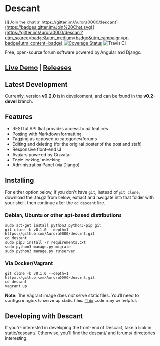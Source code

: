 # Descant

[![Join the chat at https://gitter.im/Aurora0000/descant](https://badges.gitter.im/Join%20Chat.svg)](https://gitter.im/Aurora0000/descant?utm_source=badge&utm_medium=badge&utm_campaign=pr-badge&utm_content=badge)
[![Coverage Status](https://coveralls.io/repos/Aurora0000/descant/badge.svg)](https://coveralls.io/r/Aurora0000/descant) ![Travis CI](https://travis-ci.org/Aurora0000/descant.svg)


Free, open-source forum software powered by Angular and Django.

## [Live Demo](http://django-descant.rhcloud.com/static/descant/#/) | [Releases](https://github.com/Aurora0000/descant/releases)

## Latest Development
Currently, version **v0.2.0** is in development, and can be found in the **v0.2-devel** branch.

## Features
- RESTful API that provides access to *all* features
- Posting with Markdown formatting.
- Tagging as opposed to categories/forums
- Editing and deleting (for the original poster of the post and staff)
- Responsive front-end UI
- Avatars powered by Gravatar
- Topic locking/unlocking
- Administration Panel (via Django)

## Installing
For either option below, if you don't have `git`, instead of `git clone`, download the .tar.gz from below, extract and navigate into that folder with your shell, then continue after the `cd descant` line.


### Debian, Ubuntu or other apt-based distributions

    sudo apt-get install python3 python3-pip git
    git clone -b v0.1.0 --depth=1 https://github.com/Aurora0000/descant.git
    cd descant
    sudo pip3 install -r requirements.txt
    sudo python3 manage.py migrate
    sudo python3 manage.py runserver

### Via Docker/Vagrant

    git clone -b v0.1.0 --depth=1 https://github.com/Aurora0000/descant.git
    cd descant
    vagrant up

**Note:** The Vagrant image does *not* serve static files. You'll need to configure nginx to serve up static files. [This](https://gist.github.com/Aurora0000/0af65d3310e2c7d059fb) code may be helpful.

## Developing with Descant
If you're interested in developing the front-end of Descant, take a look in static/descant/. Otherwise, you'll find the descant/ and forums/ directories interesting.

